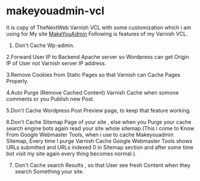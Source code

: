 makeyouadmin-vcl
================
It is copy of TheNextWeb Varnish VCL with some customization which i am using for My site [MakeYouAdmin](www.makeyouadmin.com) Following is features of my Varnish VCL.

1. Don't Cache Wp-admin.

2.Forward User IP to Backend Apache server so Wordpress can get Origin IP of User not Varnish server IP address.


3.Remove Cookies from Static Pages so that Varnish can Cache Pages Properly.

4.Auto Purge (Remove Cached Content) Varnish Cache when somone comments or you Publish new Post.


5.Don't Cache Wordpress Post Preview page, to keep that feature working.


6.Don't Cache Sitemap Page of your site , else when you Purge your cache search engine bots again read your site whole sitemap.(This i come to Know From Google Webmaster Tools, when i use to cache Makeyouadmin Sitemap, Every time I purge Varnish Cache Google Webmaster Tools shows URLs submitted and URLs indexed 0 in Sitemap section and after some time bot visit my site again every thing becomes normal.).


7. Don't Cache search Results , so that User see fresh Content when they search Something your site.
